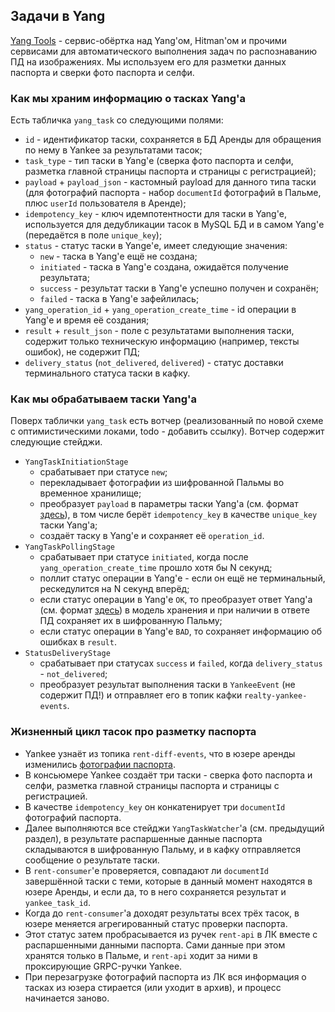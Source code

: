 ## Задачи в Yang

[Yang Tools](https://a.yandex-team.ru/arcadia/crowdsourcing/yang/yang-tools) - сервис-обёртка над Yang'ом, Hitman'ом и прочими сервисами для автоматического выполнения задач по распознаванию ПД на изображениях. Мы используем его для разметки данных паспорта и сверки фото паспорта и селфи.

### Как мы храним информацию о тасках Yang'а

Есть табличка `yang_task` со следующими полями:
- `id` - идентификатор таски, сохраняется в БД Аренды для обращения по нему в Yankee за результатами тасок;
- `task_type` - тип таски в Yang'е (сверка фото паспорта и селфи, разметка главной страницы паспорта и страницы с регистрацией);
- `payload` + `payload_json` - кастомный payload для данного типа таски (для фотографий паспорта - набор `documentId` фотографий в Пальме, плюс `userId` пользователя в Аренде);
- `idempotency_key` - ключ идемпотентности для таски в Yang'е, используется для дедубликации тасок в MySQL БД и в самом Yang'е (передаётся в поле `unique_key`);
- `status` - статус таски в Yange'е, имеет следующие значения:
  - `new` - таска в Yang'е ещё не создана;
  - `initiated` - таска в Yang'е создана, ожидаётся получение результата;
  - `success` - результат таски в Yang'е успешно получен и сохранён;
  - `failed` - таска в Yang'е зафейлилась;
- `yang_operation_id` + `yang_operation_create_time` - id операции в Yang'е и время её создания;
- `result` + `result_json` - поле с результатами выполнения таски, содержит только техническую информацию (например, тексты ошибок), не содержит ПД;
- `delivery_status` (`not_delivered`, `delivered`) - статус доставки терминального статуса таски в кафку.

### Как мы обрабатываем таски Yang'а

Поверх таблички `yang_task` есть вотчер (реализованный по новой схеме с оптимистическими локами, todo - добавить ссылку). Вотчер содержит следующие стейджи.
- `YangTaskInitiationStage`
  - срабатывает при статусе `new`;
  - перекладывает фотографии из шифрованной Пальмы во временное хранилище;
  - преобразует `payload` в параметры таски Yang'а (см. формат [здесь](https://st.yandex-team.ru/MASSRECRUIT-3590)), в том числе берёт `idempotency_key` в качестве `unique_key` таски Yang'а;
  - создаёт таску в Yang'е и сохраняет её `operation_id`.
- `YangTaskPollingStage`
  - срабатывает при статусе `initiated`, когда после `yang_operation_create_time` прошло хотя бы N секунд;
  - поллит статус операции в Yang'е - если он ещё не терминальный, рескедулится на N секунд вперёд;
  - если статус операции в Yang'е `OK`, то преобразует ответ Yang'а (см. формат [здесь](https://st.yandex-team.ru/MASSRECRUIT-3590)) в модель хранения и при наличии в ответе ПД сохраняет их в шифрованную Пальму;
  - если статус операции в Yang'е `BAD`, то сохраняет информацию об ошибках в `result`.
- `StatusDeliveryStage`
  - срабатывает при статусах `success` и `failed`, когда `delivery_status` - `not_delivered`;
  - преобразует результат выполнения таски в `YankeeEvent` (не содержит ПД!) и отправляет его в топик кафки `realty-yankee-events`.

### Жизненный цикл тасок про разметку паспорта

- Yankee узнаёт из топика `rent-diff-events`, что в юзере аренды изменились [фотографии паспорта](https://a.yandex-team.ru/arcadia/classifieds/realty/realty-model/src/main/proto/rent/user.proto?rev=r9466278#L106).
- В консьюмере Yankee создаёт три таски - сверка фото паспорта и селфи, разметка главной страницы паспорта и страницы с регистрацией.
- В качестве `idempotency_key` он конкатенирует три `documentId` фотографий паспорта.
- Далее выполняются все стейджи `YangTaskWatcher`'a (см. предыдущий раздел), в результате распаршенные данные паспорта складываются в шифрованную Пальму, и в кафку отправляется сообщение о результате таски.
- В `rent-consumer`'е проверяется, совпадают ли `documentId` завершённой таски с теми, которые в данный момент находятся в юзере Аренды, и если да, то в него сохраняется результат и `yankee_task_id`.
- Когда до `rent-consumer`'а доходят результаты всех трёх тасок, в юзере меняется агрегированный статус проверки паспорта.
- Этот статус затем пробрасывается из ручек `rent-api` в ЛК вместе с распаршенными данными паспорта. Сами данные при этом хранятся только в Пальме, и `rent-api` ходит за ними в проксирующие GRPC-ручки Yankee.
- При перезагрузке фотографий паспорта из ЛК вся информация о тасках из юзера стирается (или уходит в архив), и процесс начинается заново.
